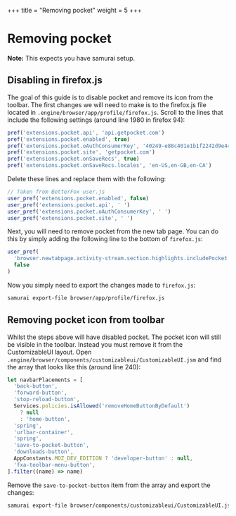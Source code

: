 +++
title = "Removing pocket"
weight = 5
+++

# Removing pocket

**Note:** This expects you have samurai setup.

## Disabling in firefox.js

The goal of this guide is to disable pocket and remove its icon from the toolbar. The first changes we will need to make is to the firefox.js file located in `.engine/browser/app/profile/firefox.js`. Scroll to the lines that include the following settings (around line 1980 in firefox 94):

```js
pref('extensions.pocket.api', 'api.getpocket.com')
pref('extensions.pocket.enabled', true)
pref('extensions.pocket.oAuthConsumerKey', '40249-e88c401e1b1f2242d9e441c4')
pref('extensions.pocket.site', 'getpocket.com')
pref('extensions.pocket.onSaveRecs', true)
pref('extensions.pocket.onSaveRecs.locales', 'en-US,en-GB,en-CA')
```

Delete these lines and replace them with the following:

```js
// Taken from BetterFox user.js
user_pref('extensions.pocket.enabled', false)
user_pref('extensions.pocket.api', ' ')
user_pref('extensions.pocket.oAuthConsumerKey', ' ')
user_pref('extensions.pocket.site', ' ')
```

Next, you will need to remove pocket from the new tab page. You can do this by simply adding the following line to the bottom of `firefox.js`:

```js
user_pref(
  'browser.newtabpage.activity-stream.section.highlights.includePocket',
  false
)
```

Now you simply need to export the changes made to `firefox.js`:

```sh
samurai export-file browser/app/profile/firefox.js
```

## Removing pocket icon from toolbar

Whilst the steps above will have disabled pocket. The pocket icon will still be visible in the toolbar. Instead you must remove it from the CustomizableUI layout. Open `.engine/browser/components/customizableui/CustomizableUI.jsm` and find the array that looks like this (around line 240):

```js
let navbarPlacements = [
  'back-button',
  'forward-button',
  'stop-reload-button',
  Services.policies.isAllowed('removeHomeButtonByDefault')
    ? null
    : 'home-button',
  'spring',
  'urlbar-container',
  'spring',
  'save-to-pocket-button',
  'downloads-button',
  AppConstants.MOZ_DEV_EDITION ? 'developer-button' : null,
  'fxa-toolbar-menu-button',
].filter((name) => name)
```

Remove the `save-to-pocket-button` item from the array and export the changes:

```sh
samurai export-file browser/components/customizableui/CustomizableUI.jsm
```
